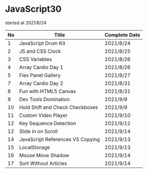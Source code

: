 ﻿# JavaScript30

started at 2021/8/24

| No | Title | Complete Date |
|--- | --- | --- |
| 1 | JavaScript Drum Kit | 2021/8/24 |
| 2 | JS and CSS Clock | 2021/8/25 |
| 3 | CSS Variables | 2021/8/26 |
| 4 | Array Cardio Day 1 | 2021/8/26 |
| 5 | Flex Panel Gallery | 2021/8/27 |
| 7 | Array Cardio Day 2 | 2021/8/31 |
| 8 | Fun with HTML5 Canvas | 2021/8/31 |
| 9 | Dev Tools Domination | 2021/9/9 |
| 10 | Hold Shift and Check Checkboxes | 2021/9/9 |
| 11 | Custom Video Player | 2021/9/10 |
| 12 | Key Sequence Detection | 2021/9/12 |
| 12 | Slide in on Scroll | 2021/9/14|
| 14 | JavaScript References VS Copying | 2021/9/13 |
| 15 | LocalStorage | 2021/9/13 |
| 16 | Mouse Move Shadow | 2021/9/14 |
| 17 | Sort Without Articles | 2021/9/14 |